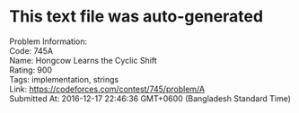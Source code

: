 # This text file was auto-generated  
  
Problem Information:  
Code: 745A  
Name: Hongcow Learns the Cyclic Shift  
Rating: 900  
Tags: implementation, strings  
Link: https://codeforces.com/contest/745/problem/A  
Submitted At: 2016-12-17 22:46:36 GMT+0600 (Bangladesh Standard Time)  

